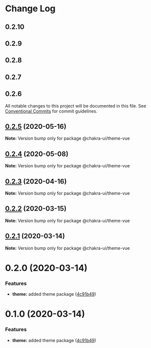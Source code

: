 # Change Log

## 0.2.10

## 0.2.9

## 0.2.8

## 0.2.7

## 0.2.6

All notable changes to this project will be documented in this file.
See [Conventional Commits](https://conventionalcommits.org) for commit guidelines.

## [0.2.5](https://github.com/chakra-ui/chakra-ui-vue/compare/@chakra-ui/theme-vue@0.2.4...@chakra-ui/theme-vue@0.2.5) (2020-05-16)

**Note:** Version bump only for package @chakra-ui/theme-vue

## [0.2.4](https://github.com/chakra-ui/chakra-ui-vue/compare/@chakra-ui/theme-vue@0.2.3...@chakra-ui/theme-vue@0.2.4) (2020-05-08)

**Note:** Version bump only for package @chakra-ui/theme-vue

## [0.2.3](https://github.com/chakra-ui/chakra-ui-vue/compare/@chakra-ui/theme-vue@0.2.2...@chakra-ui/theme-vue@0.2.3) (2020-04-16)

**Note:** Version bump only for package @chakra-ui/theme-vue

## [0.2.2](https://github.com/chakra-ui/chakra-ui-vue/compare/@chakra-ui/theme-vue@0.2.1...@chakra-ui/theme-vue@0.2.2) (2020-03-15)

**Note:** Version bump only for package @chakra-ui/theme-vue

## [0.2.1](https://github.com/chakra-ui/chakra-ui-vue/compare/@chakra-ui/theme-vue@0.2.0...@chakra-ui/theme-vue@0.2.1) (2020-03-14)

**Note:** Version bump only for package @chakra-ui/theme-vue

# 0.2.0 (2020-03-14)

### Features

- **theme:** added theme package ([4c91b49](https://github.com/chakra-ui/chakra-ui-vue/commit/4c91b4945dd5ecc766f54ae3a839eb9b5f1f8d85))

# 0.1.0 (2020-03-14)

### Features

- **theme:** added theme package ([4c91b49](https://github.com/codebender828/kiwi-ui/commit/4c91b4945dd5ecc766f54ae3a839eb9b5f1f8d85))
